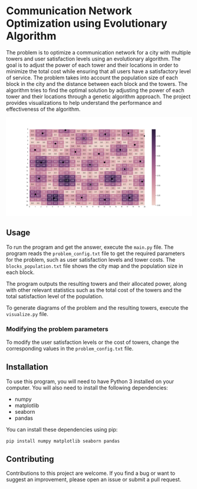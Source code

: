 # Communication Network Optimization using Evolutionary Algorithm
The problem is to optimize a communication network for a city with multiple towers and user satisfaction levels using an evolutionary algorithm. The goal is to adjust the power of each tower and their locations in order to minimize the total cost while ensuring that all users have a satisfactory level of service. The problem takes into account the population size of each block in the city and the distance between each block and the towers.
The algorithm tries to find the optimal solution by adjusting the power of each tower and their locations through a genetic algorithm approach. The project provides visualizations to help understand the performance and effectiveness of the algorithm.

![towers allocation](Report_MutProb_0.1_RecombProb_0.9/User_Satisfaction_level_MutProb_0.1_RecombProb_0.9.png "image title")

## Usage
To run the program and get the answer, execute the `main.py` file. The program reads the `problem_config.txt` file to get the required parameters for the problem, such as user satisfaction levels and tower costs. The `blocks_population.txt` file shows the city map and the population size in each block.

The program outputs the resulting towers and their allocated power, along with other relevant statistics such as the total cost of the towers and the total satisfaction level of the population.

To generate diagrams of the problem and the resulting towers, execute the `visualize.py` file.

### Modifying the problem parameters
To modify the user satisfaction levels or the cost of towers, change the corresponding values in the `problem_config.txt` file.

## Installation
To use this program, you will need to have Python 3 installed on your computer. You will also need to install the following dependencies:

- numpy
- matplotlib
- seaborn
- pandas

You can install these dependencies using pip:
```
pip install numpy matplotlib seaborn pandas
```

## Contributing
Contributions to this project are welcome. If you find a bug or want to suggest an improvement, please open an issue or submit a pull request.

